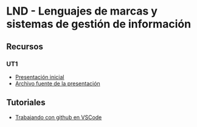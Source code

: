 # LND - Lenguajes de marcas y sistemas de gestión de información
## Recursos
### UT1
* [Presentación inicial](https://hackmd.io/@ichigar/H1R-hN7TR)
* [Archivo fuente de la presentación](recursos/ut1/archivo_fuente_presentacion_inicial.md)

## Tutoriales

* [Trabajando con github en VSCode](recursos/clone_repository_vscode.md)